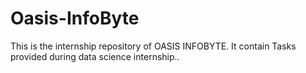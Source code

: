 # Oasis-InfoByte
This is the internship repository of OASIS INFOBYTE. It contain Tasks provided during data science internship..
